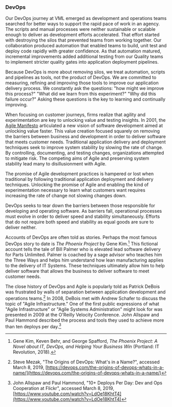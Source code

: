 ### DevOps

Our DevOps journey at VML emerged as development and operations teams searched for better ways to support the rapid pace of work in an agency.
The scripts and manual processes were neither sustainable or scalable enough to deliver as development efforts accelerated.
That effort started with destroying the silos that prevented teams from working together.
Our collaboration produced automation that enabled teams to build, unit test and deploy code rapidly with greater confidence.
As that automation matured, incremental improvements added additional testing from our Quality teams to implement stricter quality gates into application deployment pipelines.

Because DevOps is more about removing silos, we treat automation, scripts and pipelines as tools, not the product of DevOps.
We are committed to measuring, refining and improving those tools to improve our application delivery process.
We constantly ask the questions: "how might we improve this process?"
"What did we learn from this experiment?"
"Why did this failure occur?"
Asking these questions is the key to learning and continually improving.

When focusing on customer journeys, firms realize that agility and experimentation are key to unlocking value and testing insights.
In 2001, the [Agile Manifesto](https://agilemanifesto.org/) articulated a new vision of software development aimed at unlocking value faster.
This value creation focused squarely on removing the barriers between business and development in order to deliver software that meets customer needs.
Traditional application delivery and deployment techniques seek to improve system stability by slowing the rate of change.
By controlling, documenting, and testing changes, organizations attempted to mitigate risk.
The competing aims of Agile and preserving system stability lead many to disillusionment with Agile.

The promise of Agile development practices is hampered or lost when traditional by following traditional application deployment and delivery techniques.
Unlocking the promise of Agile and enabling the kind of experimentation necessary to learn what customers want requires increasing the rate of change not slowing changes down.

DevOps seeks to tear down the barriers between those responsible for developing and operating software.
As barriers fall, operational processes must evolve in order to deliver speed and stability simultaneously.
Efforts that do not require both speed and stability as equal goods are sure to deliver neither.

Accounts of DevOps are often told as stories.
Perhaps the most famous DevOps story to date is *The Phoenix Project* by Gene Kim.[^Phoenix]
This fictional account tells the tale of Bill Palmer who is elevated lead software delivery for Parts Unlimited.
Palmer is coached by a sage advisor who teaches him the Three Ways and helps him understand how lean manufacturing applies to the delivery of IT Systems.
These techniques ultimately allow him to help deliver software that allows the business to deliver software to meet customer needs.

The close history of DevOps and Agile is popularly told as Patrick DeBois was frustrated by walls of separation between application development and operations teams.[^OriginDevOps] 
In 2008, DeBois met with Andrew Schafer to discuss the topic of "Agile Infrastructure."
One of the first public expressions of what "Agile Infrastructure" or "Agile Systems Administration" might look for was presented in 2009 at the O'Reilly Velocity Conference.
John Allspaw and Paul Hammond described the process and tools they used to achieve more than ten deploys per day.[^TenPerDay] 

[^Phoenix]: Gene Kim, Keven Behr, and George Spafford, *The Phoenix Project: A Novel about IT, DevOps, and Helping Your Business Win* (Portland: IT Revolution, 2018).
[^OriginDevOps]: Steve Mezak, "The Origins of DevOps: What's in a Name?", accessed March 8, 2019, [https://devops.com/the-origins-of-devops-whats-in-a-name/](https://devops.com/the-origins-of-devops-whats-in-a-name/)
[^TenPerDay]: John Allspaw and Paul Hammond, "10+ Deploys Per Day: Dev and Ops Cooperation at Flickr", accessed March 8, 2019, [https://www.youtube.com/watch?v=LdOe18KhtT4](https://www.youtube.com/watch?v=LdOe18KhtT4)
